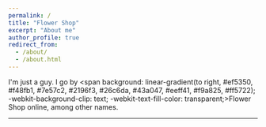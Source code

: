 ```yaml
---
permalink: /
title: "Flower Shop"
excerpt: "About me"
author_profile: true
redirect_from:
  - /about/
  - /about.html
---
```


I'm just a guy. I go by <span background: linear-gradient(to right, #ef5350, #f48fb1, #7e57c2, #2196f3, #26c6da, #43a047, #eeff41, #f9a825, #ff5722);
-webkit-background-clip: text;
-webkit-text-fill-color: transparent;>Flower Shop</span> online, among other names.

---
